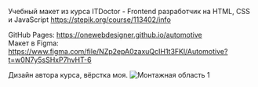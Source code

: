 Учебный макет из курса ITDoctor - Frontend разработчик на HTML, CSS и JavaScript
https://stepik.org/course/113402/info

GitHub Pages: https://onewebdesigner.github.io/automotive \
Макет в Figma: https://www.figma.com/file/NZp2epA0zaxuQcIH1t3FKl/Automotive?t=w0N7y5sSHxP7hvHT-6

Дизайн автора курса, вёрстка моя.
![Монтажная область 1](https://user-images.githubusercontent.com/112612747/224385203-68644b03-e708-4520-b8cd-3539f5071ed4.png)
